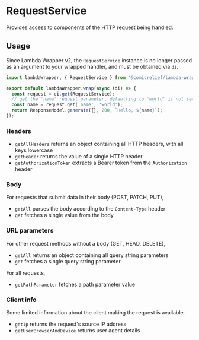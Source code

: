 # RequestService

Provides access to components of the HTTP request being handled.

## Usage

Since Lambda Wrapper v2, the `RequestService` instance is no longer passed as an argument to your wrapped handler, and must be obtained via `di`.

```ts
import lambdaWrapper, { RequestService } from '@comicrelief/lambda-wrapper';

export default lambdaWrapper.wrap(async (di) => {
  const request = di.get(RequestService);
  // get the 'name' request parameter, defaulting to 'world' if not set
  const name = request.get('name', 'world');
  return ResponseModel.generate({}, 200, `Hello, ${name}`);
});
```

### Headers

- `getAllHeaders` returns an object containing all HTTP headers, with all keys lowercase
- `getHeader` returns the value of a single HTTP header
- `getAuthorizationToken` extracts a Bearer token from the `Authorization` header

### Body

For requests that submit data in their body (POST, PATCH, PUT),

- `getAll` parses the body according to the `Content-Type` header
- `get` fetches a single value from the body

### URL parameters

For other request methods without a body (GET, HEAD, DELETE),

- `getAll` returns an object containing all query string parameters
- `get` fetches a single query string parameter

For all requests,

- `getPathParameter` fetches a path parameter value

### Client info

Some limited information about the client making the request is available.

- `getIp` returns the request's source IP address
- `getUserBrowserAndDevice` returns user agent details
